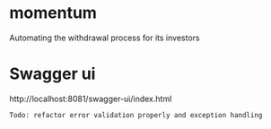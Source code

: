 # momentum
Automating the withdrawal process for its investors

# Swagger ui
http://localhost:8081/swagger-ui/index.html

```
Todo: refactor error validation properly and exception handling
```
